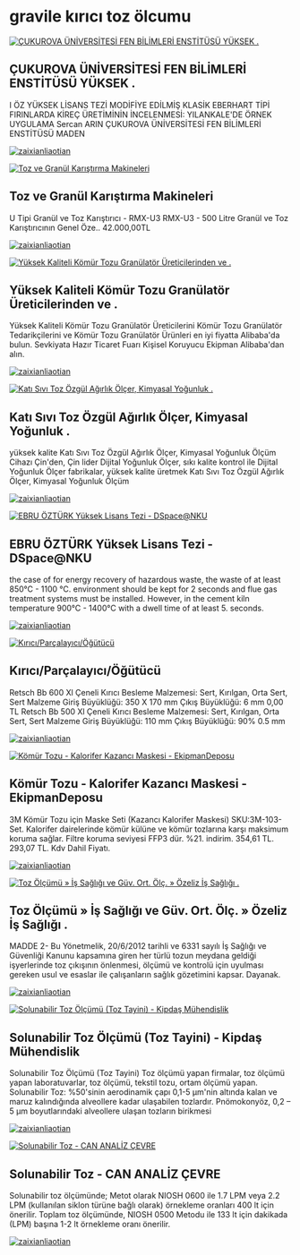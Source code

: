 # gravile kırıcı toz ölcumu
<a href="https://mnn.zoosnet.net/LR/Chatpre.aspx?id=MNN94995150&p=https://topgrinding.com/" target="_blank">![ÇUKUROVA ÜNİVERSİTESİ FEN BİLİMLERİ ENSTİTÜSÜ YÜKSEK .](https://github.com/technlg/images/blob/main/25.jpg)</a>
## ÇUKUROVA ÜNİVERSİTESİ FEN BİLİMLERİ ENSTİTÜSÜ YÜKSEK .
I ÖZ YÜKSEK LİSANS TEZİ MODİFİYE EDİLMİŞ KLASİK EBERHART TİPİ FIRINLARDA KİREÇ ÜRETİMİNİN İNCELENMESİ: YILANKALE'DE ÖRNEK UYGULAMA Sercan ARIN ÇUKUROVA ÜNİVERSİTESİ FEN BİLİMLERİ ENSTİTÜSÜ MADEN 
<a href="https://mnn.zoosnet.net/LR/Chatpre.aspx?id=MNN94995150&p=https://topgrinding.com/" target="_blank"><img src="https://github.com/technlg/images/raw/main/chat11.jpg" alt="zaixianliaotian"/></a><a href="//whatsapp.shibangsoft.com/WhatsApp.php" ><img src="https://github.com/technlg/images/raw/main/chat11.png" alt=""></a>
<a href="https://mnn.zoosnet.net/LR/Chatpre.aspx?id=MNN94995150&p=https://topgrinding.com/" target="_blank">![Toz ve Granül Karıştırma Makineleri](https://github.com/technlg/images/blob/main/25.jpg)</a>
## Toz ve Granül Karıştırma Makineleri
U Tipi Granül ve Toz Karıştırıcı - RMX-U3 RMX-U3 - 500 Litre Granül ve Toz Karıştırıcının Genel Öze.. 42.000,00TL
<a href="https://mnn.zoosnet.net/LR/Chatpre.aspx?id=MNN94995150&p=https://topgrinding.com/" target="_blank"><img src="https://github.com/technlg/images/raw/main/chat11.jpg" alt="zaixianliaotian"/></a><a href="//whatsapp.shibangsoft.com/WhatsApp.php" ><img src="https://github.com/technlg/images/raw/main/chat11.png" alt=""></a>
<a href="https://mnn.zoosnet.net/LR/Chatpre.aspx?id=MNN94995150&p=https://topgrinding.com/" target="_blank">![Yüksek Kaliteli Kömür Tozu Granülatör Üreticilerinden ve .](https://github.com/technlg/images/blob/main/38.jpg)</a>
## Yüksek Kaliteli Kömür Tozu Granülatör Üreticilerinden ve .
Yüksek Kaliteli Kömür Tozu Granülatör Üreticilerini Kömür Tozu Granülatör Tedarikçilerini ve Kömür Tozu Granülatör Ürünleri en iyi fiyatta Alibaba'da bulun. Sevkiyata Hazır Ticaret Fuarı Kişisel Koruyucu Ekipman Alibaba'dan alın.
<a href="https://mnn.zoosnet.net/LR/Chatpre.aspx?id=MNN94995150&p=https://topgrinding.com/" target="_blank"><img src="https://github.com/technlg/images/raw/main/chat11.jpg" alt="zaixianliaotian"/></a><a href="//whatsapp.shibangsoft.com/WhatsApp.php" ><img src="https://github.com/technlg/images/raw/main/chat11.png" alt=""></a>
<a href="https://mnn.zoosnet.net/LR/Chatpre.aspx?id=MNN94995150&p=https://topgrinding.com/" target="_blank">![Katı Sıvı Toz Özgül Ağırlık Ölçer, Kimyasal Yoğunluk .](https://github.com/technlg/images/blob/main/14.jpg)</a>
## Katı Sıvı Toz Özgül Ağırlık Ölçer, Kimyasal Yoğunluk .
yüksek kalite Katı Sıvı Toz Özgül Ağırlık Ölçer, Kimyasal Yoğunluk Ölçüm Cihazı Çin'den, Çin lider Dijital Yoğunluk Ölçer, sıkı kalite kontrol ile Dijital Yoğunluk Ölçer fabrikalar, yüksek kalite üretmek Katı Sıvı Toz Özgül Ağırlık Ölçer, Kimyasal Yoğunluk Ölçüm
<a href="https://mnn.zoosnet.net/LR/Chatpre.aspx?id=MNN94995150&p=https://topgrinding.com/" target="_blank"><img src="https://github.com/technlg/images/raw/main/chat11.jpg" alt="zaixianliaotian"/></a><a href="//whatsapp.shibangsoft.com/WhatsApp.php" ><img src="https://github.com/technlg/images/raw/main/chat11.png" alt=""></a>
<a href="https://mnn.zoosnet.net/LR/Chatpre.aspx?id=MNN94995150&p=https://topgrinding.com/" target="_blank">![EBRU ÖZTÜRK Yüksek Lisans Tezi - DSpace@NKU](https://github.com/technlg/images/blob/main/44.jpg)</a>
## EBRU ÖZTÜRK Yüksek Lisans Tezi - DSpace@NKU
the case of for energy recovery of hazardous waste, the waste of at least 850°C - 1100 °C. environment should be kept for 2 seconds and flue gas treatment systems must be installed. However, in the cement kiln temperature 900°C - 1400°C with a dwell time of at least 5. seconds.
<a href="https://mnn.zoosnet.net/LR/Chatpre.aspx?id=MNN94995150&p=https://topgrinding.com/" target="_blank"><img src="https://github.com/technlg/images/raw/main/chat11.jpg" alt="zaixianliaotian"/></a><a href="//whatsapp.shibangsoft.com/WhatsApp.php" ><img src="https://github.com/technlg/images/raw/main/chat11.png" alt=""></a>
<a href="https://mnn.zoosnet.net/LR/Chatpre.aspx?id=MNN94995150&p=https://topgrinding.com/" target="_blank">![Kırıcı/Parçalayıcı/Öğütücü](https://github.com/technlg/images/blob/main/14.jpg)</a>
## Kırıcı/Parçalayıcı/Öğütücü
Retsch Bb 600 Xl Çeneli Kırıcı Besleme Malzemesi: Sert, Kırılgan, Orta Sert, Sert Malzeme Giriş Büyüklüğü: 350 X 170 mm Çıkış Büyüklüğü: 6 mm 0,00 TL Retsch Bb 500 Xl Çeneli Kırıcı Besleme Malzemesi: Sert, Kırılgan, Orta Sert, Sert Malzeme Giriş Büyüklüğü: 110 mm Çıkış Büyüklüğü: 90% 0.5 mm
<a href="https://mnn.zoosnet.net/LR/Chatpre.aspx?id=MNN94995150&p=https://topgrinding.com/" target="_blank"><img src="https://github.com/technlg/images/raw/main/chat11.jpg" alt="zaixianliaotian"/></a><a href="//whatsapp.shibangsoft.com/WhatsApp.php" ><img src="https://github.com/technlg/images/raw/main/chat11.png" alt=""></a>
<a href="https://mnn.zoosnet.net/LR/Chatpre.aspx?id=MNN94995150&p=https://topgrinding.com/" target="_blank">![Kömür Tozu - Kalorifer Kazancı Maskesi - EkipmanDeposu](https://github.com/technlg/images/blob/main/4.jpg)</a>
## Kömür Tozu - Kalorifer Kazancı Maskesi - EkipmanDeposu
3M Kömür Tozu için Maske Seti (Kazancı Kalorifer Maskesi) SKU:3M-103-Set. Kalorifer dairelerinde kömür külüne ve kömür tozlarına karşı maksimum koruma sağlar. Filtre koruma seviyesi FFP3 dür. %21. indirim. 354,61 TL. 293,07 TL. Kdv Dahil Fiyatı.
<a href="https://mnn.zoosnet.net/LR/Chatpre.aspx?id=MNN94995150&p=https://topgrinding.com/" target="_blank"><img src="https://github.com/technlg/images/raw/main/chat11.jpg" alt="zaixianliaotian"/></a><a href="//whatsapp.shibangsoft.com/WhatsApp.php" ><img src="https://github.com/technlg/images/raw/main/chat11.png" alt=""></a>
<a href="https://mnn.zoosnet.net/LR/Chatpre.aspx?id=MNN94995150&p=https://topgrinding.com/" target="_blank">![Toz Ölçümü » İş Sağlığı ve Güv. Ort. Ölç. » Özeliz İş Sağlığı .](https://github.com/technlg/images/blob/main/41.jpg)</a>
## Toz Ölçümü » İş Sağlığı ve Güv. Ort. Ölç. » Özeliz İş Sağlığı .
MADDE 2- Bu Yönetmelik, 20/6/2012 tarihli ve 6331 sayılı İş Sağlığı ve Güvenliği Kanunu kapsamına giren her türlü tozun meydana geldiği işyerlerinde toz çıkışının önlenmesi, ölçümü ve kontrolü için uyulması gereken usul ve esaslar ile çalışanların sağlık gözetimini kapsar. Dayanak.
<a href="https://mnn.zoosnet.net/LR/Chatpre.aspx?id=MNN94995150&p=https://topgrinding.com/" target="_blank"><img src="https://github.com/technlg/images/raw/main/chat11.jpg" alt="zaixianliaotian"/></a><a href="//whatsapp.shibangsoft.com/WhatsApp.php" ><img src="https://github.com/technlg/images/raw/main/chat11.png" alt=""></a>
<a href="https://mnn.zoosnet.net/LR/Chatpre.aspx?id=MNN94995150&p=https://topgrinding.com/" target="_blank">![Solunabilir Toz Ölçümü (Toz Tayini) - Kipdaş Mühendislik](https://github.com/technlg/images/blob/main/45.jpg)</a>
## Solunabilir Toz Ölçümü (Toz Tayini) - Kipdaş Mühendislik
Solunabilir Toz Ölçümü (Toz Tayini) Toz ölçümü yapan firmalar, toz ölçümü yapan laboratuvarlar, toz ölçümü, tekstil tozu, ortam ölçümü yapan. Solunabilir Toz: %50'sinin aerodinamik çapı 0,1-5 µm'nin altında kalan ve maruz kalındığında alveollere kadar ulaşabilen tozlardır. Pnömokonyöz, 0,2 – 5 µm boyutlarındaki alveollere ulaşan tozların birikmesi 
<a href="https://mnn.zoosnet.net/LR/Chatpre.aspx?id=MNN94995150&p=https://topgrinding.com/" target="_blank"><img src="https://github.com/technlg/images/raw/main/chat11.jpg" alt="zaixianliaotian"/></a><a href="//whatsapp.shibangsoft.com/WhatsApp.php" ><img src="https://github.com/technlg/images/raw/main/chat11.png" alt=""></a>
<a href="https://mnn.zoosnet.net/LR/Chatpre.aspx?id=MNN94995150&p=https://topgrinding.com/" target="_blank">![Solunabilir Toz - CAN ANALİZ ÇEVRE](https://github.com/technlg/images/blob/main/66.jpg)</a>
## Solunabilir Toz - CAN ANALİZ ÇEVRE
Solunabilir toz ölçümünde; Metot olarak NIOSH 0600 ile 1.7 LPM veya 2.2 LPM (kullanılan siklon türüne bağlı olarak) örnekleme oranları 400 lt için önerilir. Toplam toz ölçümünde, NIOSH 0500 Metodu ile 133 lt için dakikada (LPM) başına 1-2 lt örnekleme oranı önerilir.
<a href="https://mnn.zoosnet.net/LR/Chatpre.aspx?id=MNN94995150&p=https://topgrinding.com/" target="_blank"><img src="https://github.com/technlg/images/raw/main/chat11.jpg" alt="zaixianliaotian"/></a><a href="//whatsapp.shibangsoft.com/WhatsApp.php" ><img src="https://github.com/technlg/images/raw/main/chat11.png" alt=""></a>

